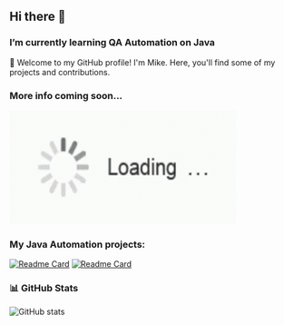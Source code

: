 ## Hi there 👋
###  I’m currently learning QA Automation on Java 

🚀 Welcome to my GitHub profile! I'm Mike. Here, you'll find some of my projects and contributions.

### More info coming soon...
<img src="img/loading.gif" alt="Coming Soon..." width="400" height="200">

### My Java Automation projects:

[![Readme Card](https://github-readme-stats.vercel.app/api/pin/?username=kiras0&repo=qa_guru_l20_rest_api)](https://github.com/kiras0/qa_guru_l20_rest_api)
[![Readme Card](https://github-readme-stats.vercel.app/api/pin/?username=kiras0&repo=demoqa_test_23)](https://github.com/kiras0/demoqa_test_23)

### 📊 GitHub Stats

![GitHub stats](https://github-readme-stats.vercel.app/api?username=kiras0&show_icons=true)  
